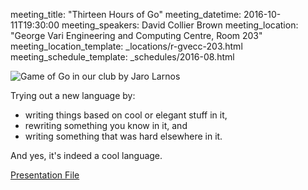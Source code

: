meeting_title: "Thirteen Hours of Go"
meeting_datetime: 2016-10-11T19:30:00
meeting_speakers: David Collier Brown
meeting_location: "George Vari Engineering and Computing Centre, Room 203"
meeting_location_template: _locations/r-gvecc-203.html
meeting_schedule_template: _schedules/2016-08.html

<img src="/static/uploads/meetings/2016-11/game-of-go-in-our-club-by-jaro-larnos.png" alt="Game of Go in our club by Jaro Larnos">

Trying out a new language by:

- writing things based on cool or elegant stuff in it,
- rewriting something you know in it, and
- writing something that was hard elsewhere in it.

And yes, it's indeed a cool language.

[Presentation File](/static/uploads/meetings/2016-11/thirteen-talk.odp)
